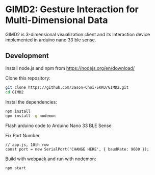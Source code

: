 # GIMD2: Gesture Interaction for Multi-Dimensional Data

GIMD2 is 3-dimensional visualization client and its interaction device implemented in arduino nano 33 ble sense.


## Development
Install node.js and npm from https://nodejs.org/en/download/

Clone this repository:
```bash
git clone https://github.com/Jason-Choi-SKKU/GIMD2.git
cd GIMD2
```

Instal the dependencies:
```bash
npm install
npm install -g nodemon
```

Flash arduino code to Arduino Nano 33 BLE Sense

Fix Port Number 
```
// app.js, 10th row
const port = new SerialPort('CHANGE HERE', { baudRate: 9600 });
```

Build with webpack and run with nodemon:
```bash
npm start
```